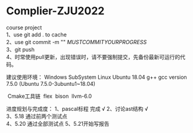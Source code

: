 # Complier-ZJU2022
course project  
1、use git add . to cache  
2、use git commit -m ""  $MUST COMMIT YOUR PROGRESS$   
3、git push  
4、时常使用pull更新，出现错误时，请不要强制提交，先备份最新可运行的代码。

建议使用环境：
    Windows SubSystem Linux Ubuntu 18.04
    g++ gcc version 7.5.0 (Ubuntu 7.5.0-3ubuntu1~18.04)

​    Cmake工具链
​    flex
​    bison
​    llvm-6.0

进度规划与完成度：
1、pascal标程 完成 √ 
2、讨论ast结构  √  
3、5.18 通过前两个测试点  
4、5.20 通过全部测试点
5、5.21开始写报告
